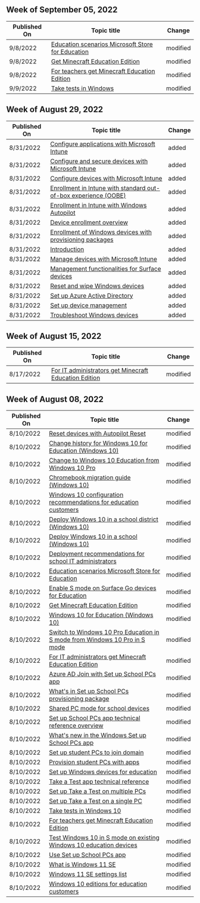 <!-- This file is generated automatically each week. Changes made to this file will be overwritten.-->



## Week of September 05, 2022


| Published On |Topic title | Change |
|------|------------|--------|
| 9/8/2022 | [Education scenarios Microsoft Store for Education](/education/windows/education-scenarios-store-for-business) | modified |
| 9/8/2022 | [Get Minecraft Education Edition](/education/windows/get-minecraft-for-education) | modified |
| 9/8/2022 | [For teachers get Minecraft Education Edition](/education/windows/teacher-get-minecraft) | modified |
| 9/9/2022 | [Take tests in Windows](/education/windows/take-tests-in-windows-10) | modified |


## Week of August 29, 2022


| Published On |Topic title | Change |
|------|------------|--------|
| 8/31/2022 | [Configure applications with Microsoft Intune](/education/windows/tutorial-school-deployment/configure-device-apps) | added |
| 8/31/2022 | [Configure and secure devices with Microsoft Intune](/education/windows/tutorial-school-deployment/configure-device-settings) | added |
| 8/31/2022 | [Configure devices with Microsoft Intune](/education/windows/tutorial-school-deployment/configure-devices-overview) | added |
| 8/31/2022 | [Enrollment in Intune with standard out-of-box experience (OOBE)](/education/windows/tutorial-school-deployment/enroll-aadj) | added |
| 8/31/2022 | [Enrollment in Intune with Windows Autopilot](/education/windows/tutorial-school-deployment/enroll-autopilot) | added |
| 8/31/2022 | [Device enrollment overview](/education/windows/tutorial-school-deployment/enroll-overview) | added |
| 8/31/2022 | [Enrollment of Windows devices with provisioning packages](/education/windows/tutorial-school-deployment/enroll-package) | added |
| 8/31/2022 | [Introduction](/education/windows/tutorial-school-deployment/index) | added |
| 8/31/2022 | [Manage devices with Microsoft Intune](/education/windows/tutorial-school-deployment/manage-overview) | added |
| 8/31/2022 | [Management functionalities for Surface devices](/education/windows/tutorial-school-deployment/manage-surface-devices) | added |
| 8/31/2022 | [Reset and wipe Windows devices](/education/windows/tutorial-school-deployment/reset-wipe) | added |
| 8/31/2022 | [Set up Azure Active Directory](/education/windows/tutorial-school-deployment/set-up-azure-ad) | added |
| 8/31/2022 | [Set up device management](/education/windows/tutorial-school-deployment/set-up-microsoft-intune) | added |
| 8/31/2022 | [Troubleshoot Windows devices](/education/windows/tutorial-school-deployment/troubleshoot-overview) | added |


## Week of August 15, 2022


| Published On |Topic title | Change |
|------|------------|--------|
| 8/17/2022 | [For IT administrators get Minecraft Education Edition](/education/windows/school-get-minecraft) | modified |


## Week of August 08, 2022


| Published On |Topic title | Change |
|------|------------|--------|
| 8/10/2022 | [Reset devices with Autopilot Reset](/education/windows/autopilot-reset) | modified |
| 8/10/2022 | [Change history for Windows 10 for Education (Windows 10)](/education/windows/change-history-edu) | modified |
| 8/10/2022 | [Change to Windows 10 Education from Windows 10 Pro](/education/windows/change-to-pro-education) | modified |
| 8/10/2022 | [Chromebook migration guide (Windows 10)](/education/windows/chromebook-migration-guide) | modified |
| 8/10/2022 | [Windows 10 configuration recommendations for education customers](/education/windows/configure-windows-for-education) | modified |
| 8/10/2022 | [Deploy Windows 10 in a school district (Windows 10)](/education/windows/deploy-windows-10-in-a-school-district) | modified |
| 8/10/2022 | [Deploy Windows 10 in a school (Windows 10)](/education/windows/deploy-windows-10-in-a-school) | modified |
| 8/10/2022 | [Deployment recommendations for school IT administrators](/education/windows/edu-deployment-recommendations) | modified |
| 8/10/2022 | [Education scenarios Microsoft Store for Education](/education/windows/education-scenarios-store-for-business) | modified |
| 8/10/2022 | [Enable S mode on Surface Go devices for Education](/education/windows/enable-s-mode-on-surface-go-devices) | modified |
| 8/10/2022 | [Get Minecraft Education Edition](/education/windows/get-minecraft-for-education) | modified |
| 8/10/2022 | [Windows 10 for Education (Windows 10)](/education/windows/index) | modified |
| 8/10/2022 | [Switch to Windows 10 Pro Education in S mode from Windows 10 Pro in S mode](/education/windows/s-mode-switch-to-edu) | modified |
| 8/10/2022 | [For IT administrators get Minecraft Education Edition](/education/windows/school-get-minecraft) | modified |
| 8/10/2022 | [Azure AD Join with Set up School PCs app](/education/windows/set-up-school-pcs-azure-ad-join) | modified |
| 8/10/2022 | [What's in Set up School PCs provisioning package](/education/windows/set-up-school-pcs-provisioning-package) | modified |
| 8/10/2022 | [Shared PC mode for school devices](/education/windows/set-up-school-pcs-shared-pc-mode) | modified |
| 8/10/2022 | [Set up School PCs app technical reference overview](/education/windows/set-up-school-pcs-technical) | modified |
| 8/10/2022 | [What's new in the Windows Set up School PCs app](/education/windows/set-up-school-pcs-whats-new) | modified |
| 8/10/2022 | [Set up student PCs to join domain](/education/windows/set-up-students-pcs-to-join-domain) | modified |
| 8/10/2022 | [Provision student PCs with apps](/education/windows/set-up-students-pcs-with-apps) | modified |
| 8/10/2022 | [Set up Windows devices for education](/education/windows/set-up-windows-10) | modified |
| 8/10/2022 | [Take a Test app technical reference](/education/windows/take-a-test-app-technical) | modified |
| 8/10/2022 | [Set up Take a Test on multiple PCs](/education/windows/take-a-test-multiple-pcs) | modified |
| 8/10/2022 | [Set up Take a Test on a single PC](/education/windows/take-a-test-single-pc) | modified |
| 8/10/2022 | [Take tests in Windows 10](/education/windows/take-tests-in-windows-10) | modified |
| 8/10/2022 | [For teachers get Minecraft Education Edition](/education/windows/teacher-get-minecraft) | modified |
| 8/10/2022 | [Test Windows 10 in S mode on existing Windows 10 education devices](/education/windows/test-windows10s-for-edu) | modified |
| 8/10/2022 | [Use Set up School PCs app](/education/windows/use-set-up-school-pcs-app) | modified |
| 8/10/2022 | [What is Windows 11 SE](/education/windows/windows-11-se-overview) | modified |
| 8/10/2022 | [Windows 11 SE settings list](/education/windows/windows-11-se-settings-list) | modified |
| 8/10/2022 | [Windows 10 editions for education customers](/education/windows/windows-editions-for-education-customers) | modified |
